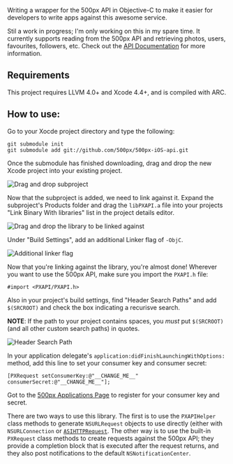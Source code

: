 Writing a wrapper for the 500px API in Objective-C to make it easier for developers to write apps against this awesome service.

Stil a work in progress; I'm only working on this in my spare time. It currently supports reading from the 500px API and retrieving photos, users, favourites, followers, etc. Check out the [API Documentation](https://github.com/500px/api-documentation) for more information.

## Requirements

This project requires LLVM 4.0+ and Xcode 4.4+, and is compiled with ARC. 

## How to use:

Go to your Xocde project directory and type the following:

    git submodule init
    git submodule add git://github.com/500px/500px-iOS-api.git

Once the submodule has finished downloading, drag and drop the new Xcode project into your existing project.

![Drag and drop subproject](http://static.ashfurrow.com.s3.amazonaws.com/github/subproject.png)

Now that the subproject is added, we need to link against it. Expand the subproject's Products folder and drag the `libPXAPI.a` file into your projects "Link Binary With libraries" list in the project details editor.

![Drag and drop the library to be linked against](http://static.ashfurrow.com.s3.amazonaws.com/github/linking.png)

Under "Build Settings", add an additional Linker flag of `-ObjC`.

![Additional linker flag](http://static.ashfurrow.com.s3.amazonaws.com/github/linkerflag.png)

Now that you're linking against the library, you're almost done! Wherever you want to use the 500px API, make sure you import the `PXAPI.h` file:

    #import <PXAPI/PXAPI.h>

Also in your project's build settings, find "Header Search Paths" and add `$(SRCROOT)` and check the box indicating a recurisve search.

**NOTE**: If the path to your project contains spaces, you *must* put `$(SRCROOT)` (and all other custom search paths) in quotes.

![Header Search Path](http://static.ashfurrow.com/github/headerpath.png)

In your application delegate's `application:didFinishLaunchingWithOptions:` method, add this line to set your consumer key and consumer secret:

    [PXRequest setConsumerKey:@"__CHANGE_ME__" consumerSecret:@"__CHANGE_ME__"];

Got to the [500px Applications Page](http://500px.com/settings/applications?from=developers) to register for your consumer key and secret.

There are two ways to use this library. The first is to use the `PXAPIHelper` class methods to generate `NSURLRequest` objects to use directly (either with `NSURLConnection` or [`ASIHTTPRequest`](https://github.com/pokeb/asi-http-request/tree). The other way is to use the built-in `PXRequest` class methods to create requests against the 500px API; they provide a completion block that is executed after the request returns, and they also post notifications to the default `NSNotificationCenter`.
